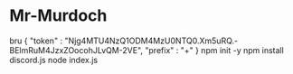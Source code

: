 # Mr-Murdoch
bru
{ 
  "token"  : "Njg4MTU4NzQ1ODM4MzU0NTQ0.Xm5uRQ.-BElmRuM4JzxZOocohJLvQM-2VE",
  "prefix" : "+"
}
npm init -y
npm install discord.js
node index.js
